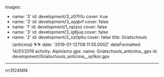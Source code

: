 images:
  - name: '3'
    id: development/3_z07h1u
    cover: true
  - name: '3'
    id: development/3_wjqbrf
    cover: false
  - name: '1'
    id: development/1_npizxz
    cover: false
  - name: '3'
    id: development/3_ig6juq
    cover: false
  - name: '2'
    id: development/2_nz0phu
    cover: false
title: Griatschouls (anticima) ⛷⛷
date: '2019-01-12T08:11:55.000Z'
dateFormatted: 14/01/2019
activity: Alpinismo
gpx:
  name: Griatschouls_anticima_.gpx
  id: development/Griatschouls_anticima__xp1kor.gpx
---
rrr3f24f4f4
